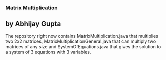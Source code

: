 ### Matrix Multiplication 
## by Abhijay Gupta

The repository right now contains MatrixMultiplication.java that multiplies two 2x2 matrices, MatrixMultiplicationGeneral.java that can multiply two matrices of any size and SystemOfEquations.java that gives the solution to a system of 3 equations with 3 variables.

